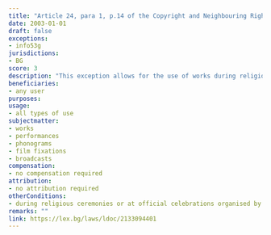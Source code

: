 ```yaml
---
title: "Article 24, para 1, p.14 of the Copyright and Neighbouring Rights Law (Член 24, ал.1, т.14 от Закона за авторското право и сродните му права)."
date: 2003-01-01 
draft: false
exceptions:
- info53g
jurisdictions:
- BG
score: 3
description: "This exception allows for the use of works during religious ceremonies or at official celebrations organised by public authorities." 
beneficiaries:
- any user
purposes: 
usage:
- all types of use
subjectmatter:
- works
- performances
- phonograms
- film fixations
- broadcasts
compensation:
- no compensation required
attribution: 
- no attribution required
otherConditions: 
- during religious ceremonies or at official celebrations organised by public authorities
remarks: ""
link: https://lex.bg/laws/ldoc/2133094401
---
```


